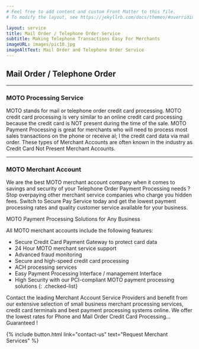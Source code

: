 ```yaml
---
# Feel free to add content and custom Front Matter to this file.
# To modify the layout, see https://jekyllrb.com/docs/themes/#overriding-theme-defaults

layout: service
title: Mail Order / Telephone Order Service
subtitle: Making Telephone Transactions Easy For Merchants 
imageURL: images/pic10.jpg
imageAltText: Mail Order and Telephone Order Service
---
```


## Mail Order / Telephone Order

---

### MOTO Processing Service

MOTO stands for mail or telephone order credit card processing. MOTO credit card processing is very similar to an online credit card processing because the credit card is NOT present during the time of the sale. MOTO Payment Processing is great for merchants who will need to process most sales transactions on the phone or receive al; l the credit card data via mail order. These types of Merchant Accounts are often known in the industry as Credit Card Not Present Merchant Accounts.

---

### MOTO Merchant Account

We are the best MOTO merchant account company when it comes to savings and security of your Telephone Order Payment Processing needs ? Stop overpaying other merchant service companies who charge you hidden fees. Switch to Secure Pay Service today and get the lowest payment processing rates and quality customer service available for your business.

MOTO Payment Processing Solutions for Any Business

All MOTO merchant accounts include the following features:
* Secure Credit Card Payment Gateway to protect card data
* 24 Hour MOTO merchant service support
* Advanced fraud monitoring
* Secure and high-speed credit card processing
* ACH processing services
* Easy Payment Processing Interface / management Interface
* High Security with our PCI-compliant MOTO payment processing solutions
{: .checked-list}

Contact the leading Merchant Account Service Providers and benefit from our extensive selection of small business merchant processing services, credit card terminals and best payment processing systems online. We offer the lowest rates for Phone and Mail Order Credit Card Processing…Guaranteed !

{% include button.html link="contact-us" text="Request Merchant Services" %}
